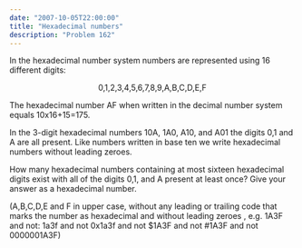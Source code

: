 ```yaml
---
date: "2007-10-05T22:00:00"
title: "Hexadecimal numbers"
description: "Problem 162"
---
```


<p>In  the hexadecimal number system numbers are represented using 16 different digits:</p>
<div style="text-align:center;">0,1,2,3,4,5,6,7,8,9,A,B,C,D,E,F</div>
<p>The hexadecimal number AF when written in the decimal number system equals 10x16+15=175.</p>
<p>In the 3-digit hexadecimal numbers 10A, 1A0, A10, and A01 the digits 0,1 and A are all present.
Like numbers written in base ten we write hexadecimal numbers without leading zeroes.</p>
<p>How many hexadecimal numbers containing at most sixteen hexadecimal digits exist with all of the digits 0,1, and A present at least once?
Give your answer as a hexadecimal number.</p>
<p>(A,B,C,D,E and F in upper case, without any leading or trailing code that marks the number as hexadecimal and without leading zeroes , e.g. 1A3F and not: 1a3f and not 0x1a3f and not $1A3F and not #1A3F and not 0000001A3F)</p>

